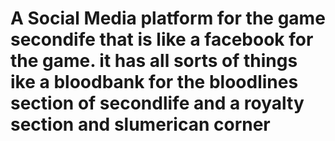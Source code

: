 # A Social Media platform for the game secondife that is like a facebook for the game.  it has all sorts of things ike a bloodbank for the bloodlines section of secondlife and a royalty section and slumerican corner
